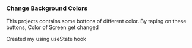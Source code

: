 ### Change Background Colors
This projects contains some bottons of different color.
By taping on these buttons, Color of Screen get changed 

Created my using useState hook